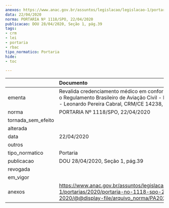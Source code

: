 ```yaml
---
anexos: https://www.anac.gov.br/assuntos/legislacao/legislacao-1/portarias/2020/portaria-no-1118-spo-22-04-2020/@@display-file/arquivo_norma/PA2020-1118.pdf
data: 22/04/2020
norma: PORTARIA Nº 1118/SPO, 22/04/2020
publicacao: DOU 28/04/2020, Seção 1, pág.39
tags:
- crm
- lei
- portaria
- rbac
tipo_normatico: Portaria
hide: 
- toc 
 
---
```


|                    | Documento                                                                                                                                                  |
|:-------------------|:-----------------------------------------------------------------------------------------------------------------------------------------------------------|
| ementa             | Revalida credenciamento médico em conformidade com o Regulamento Brasileiro de Aviação Civil - RBAC nº 67 - Leonardo Pereira Cabral, CRM/CE 14238, MC 147. |
| norma              | PORTARIA Nº 1118/SPO, 22/04/2020                                                                                                                           |
| tornada_sem_efeito |                                                                                                                                                            |
| alterada           |                                                                                                                                                            |
| data               | 22/04/2020                                                                                                                                                 |
| outros             |                                                                                                                                                            |
| tipo_normatico     | Portaria                                                                                                                                                   |
| publicacao         | DOU 28/04/2020, Seção 1, pág.39                                                                                                                            |
| revogada           |                                                                                                                                                            |
| em_vigor           |                                                                                                                                                            |
| anexos             | https://www.anac.gov.br/assuntos/legislacao/legislacao-1/portarias/2020/portaria-no-1118-spo-22-04-2020/@@display-file/arquivo_norma/PA2020-1118.pdf       |
